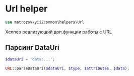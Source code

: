 # Url helper

```php
use matrozov\yii2common\helpers\Url
```

Хелпер реализующий доп.функции работы с URL

## Парсинг DataUri

```php
$dataUri = 'data:...';

URL::parseDataUri($dataUri, $type, $attributes, $data);
```
